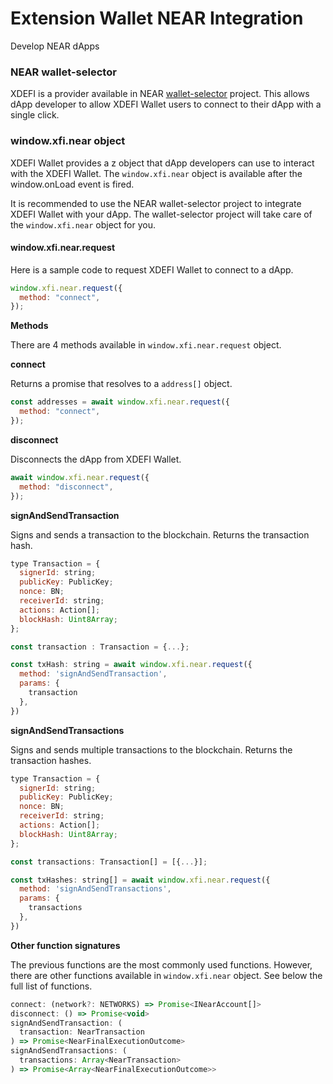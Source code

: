 # Extension Wallet NEAR Integration

Develop NEAR dApps

### NEAR wallet-selector

XDEFI is a provider available in NEAR [wallet-selector](https://github.com/near/wallet-selector) project. This allows dApp developer to allow XDEFI Wallet users to connect to their dApp with a single click.

### window.xfi.near object

XDEFI Wallet provides a z object that dApp developers can use to interact with the XDEFI Wallet. The `window.xfi.near` object is available after the window.onLoad event is fired.

It is recommended to use the NEAR wallet-selector project to integrate XDEFI Wallet with your dApp. The wallet-selector project will take care of the `window.xfi.near` object for you.

#### window.xfi.near.request

Here is a sample code to request XDEFI Wallet to connect to a dApp.

```javascript
window.xfi.near.request({
  method: "connect",
});
```

**Methods**

There are 4 methods available in `window.xfi.near.request` object.

**connect**

Returns a promise that resolves to a `address[]` object.

```javascript
const addresses = await window.xfi.near.request({
  method: "connect",
});
```

**disconnect**

Disconnects the dApp from XDEFI Wallet.

```javascript
await window.xfi.near.request({
  method: "disconnect",
});
```

**signAndSendTransaction**

Signs and sends a transaction to the blockchain. Returns the transaction hash.

```javascript
type Transaction = {
  signerId: string;
  publicKey: PublicKey;
  nonce: BN;
  receiverId: string;
  actions: Action[];
  blockHash: Uint8Array;
};

const transaction : Transaction = {...};

const txHash: string = await window.xfi.near.request({
  method: 'signAndSendTransaction',
  params: {
    transaction
  },
})
```

**signAndSendTransactions**

Signs and sends multiple transactions to the blockchain. Returns the transaction hashes.

```javascript
type Transaction = {
  signerId: string;
  publicKey: PublicKey;
  nonce: BN;
  receiverId: string;
  actions: Action[];
  blockHash: Uint8Array;
};

const transactions: Transaction[] = [{...}];

const txHashes: string[] = await window.xfi.near.request({
  method: 'signAndSendTransactions',
  params: {
    transactions
  },
})
```

**Other function signatures**

The previous functions are the most commonly used functions. However, there are other functions available in `window.xfi.near` object. See below the full list of functions.

```javascript
connect: (network?: NETWORKS) => Promise<INearAccount[]>
disconnect: () => Promise<void>
signAndSendTransaction: (
  transaction: NearTransaction
) => Promise<NearFinalExecutionOutcome>
signAndSendTransactions: (
  transactions: Array<NearTransaction>
) => Promise<Array<NearFinalExecutionOutcome>>
```
